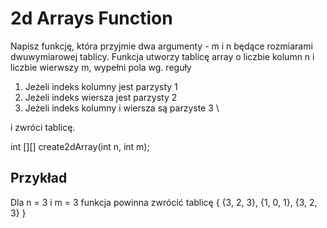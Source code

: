 # 2d Arrays Function
Napisz funkcję, która przyjmie dwa argumenty - m i n będące rozmiarami dwuwymiarowej tablicy.
Funkcja utworzy tablicę array o liczbie kolumn n i liczbie wierwszy m, 
wypełni pola  wg. reguły
1. Jeżeli indeks kolumny jest parzysty 1
2. Jeżeli indeks wiersza jest parzysty 2
3. Jeżeli indeks kolumny i wiersza są parzyste 3 \

i zwróci tablicę.

int [][] create2dArray(int n, int m);

## Przykład
Dla n = 3 i m = 3 funkcja powinna zwrócić tablicę
{
{3, 2, 3},
{1, 0, 1},
{3, 2, 3}
}